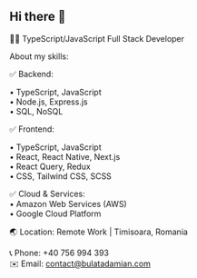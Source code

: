## Hi there 👋

👨‍💻 TypeScript/JavaScript Full Stack Developer

About my skills:

✅ Backend:

• TypeScript, JavaScript                                                                                                                                                                                                                                                      
• Node.js, Express.js                                                                                                                                                                                                                                                      
• SQL, NoSQL                                                                                                                                                                                                                                                      

✅ Frontend:

• TypeScript, JavaScript                                                                                                                                                                                                                                                      
• React, React Native, Next.js                                                                                                                                                                                                                                                   
• React Query, Redux                                                                                                                                                                                                                                                      
• CSS, Tailwind CSS, SCSS                                                                                                                                                                                                                                                      

✅ Cloud & Services:                                                                                                                                                                                                                                                              
• Amazon Web Services (AWS)                                                                                                                                                                                                                                                      
• Google Cloud Platform                                                                                                                                                                                                                                                      
                                                                                                                                                                                                                                                    

🌏 Location: Remote Work | Timisoara, Romania 

📞 Phone: +40 756 994 393                                                                                                                                                                                                                                                      
✉️ Email: contact@bulatadamian.com

